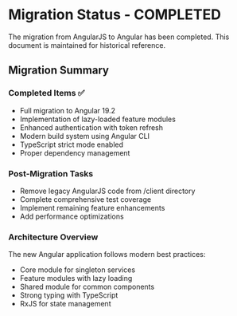 # Migration Status - COMPLETED

The migration from AngularJS to Angular has been completed. This document is maintained for historical reference.

## Migration Summary

### Completed Items ✅
- Full migration to Angular 19.2
- Implementation of lazy-loaded feature modules
- Enhanced authentication with token refresh
- Modern build system using Angular CLI
- TypeScript strict mode enabled
- Proper dependency management

### Post-Migration Tasks
- Remove legacy AngularJS code from /client directory
- Complete comprehensive test coverage
- Implement remaining feature enhancements
- Add performance optimizations

### Architecture Overview
The new Angular application follows modern best practices:
- Core module for singleton services
- Feature modules with lazy loading
- Shared module for common components
- Strong typing with TypeScript
- RxJS for state management
